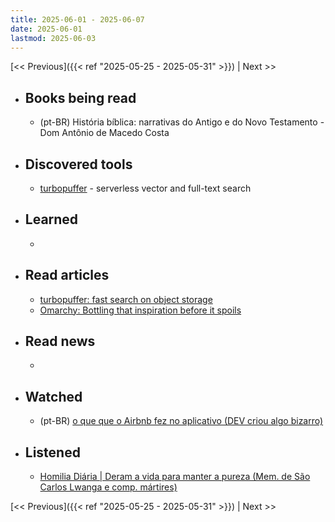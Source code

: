 ```yaml
---
title: 2025-06-01 - 2025-06-07
date: 2025-06-01
lastmod: 2025-06-03
---
```


[<< Previous]({{< ref "2025-05-25 - 2025-05-31" >}}) | Next >>

- ## Books being read
  - (pt-BR) História bíblica: narrativas do Antigo e do Novo Testamento - Dom
    Antônio de Macedo Costa

- ## Discovered tools
  - [turbopuffer](https://turbopuffer.com) - serverless vector and full-text
    search

- ## Learned
  -

- ## Read articles
  - [turbopuffer: fast search on object storage](https://turbopuffer.com/blog/turbopuffer)
  - [Omarchy: Bottling that inspiration before it spoils](https://world.hey.com/dhh/omarchy-bottling-that-inspiration-before-it-spoils-cd75e26b)

- ## Read news
  -

- ## Watched
  - (pt-BR) [o que que o Airbnb fez no aplicativo (DEV criou algo bizarro)](https://www.youtube.com/watch?v=lBuDUuU1jJs)

- ## Listened
  - [Homilia Diária | Deram a vida para manter a pureza (Mem. de São Carlos Lwanga e comp. mártires)](https://www.youtube.com/watch?v=2e8h1tygQw4)

[<< Previous]({{< ref "2025-05-25 - 2025-05-31" >}}) | Next >>
